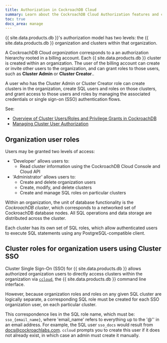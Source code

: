```yaml
---
title: Authorization in CockroachDB Cloud
summary: Learn about the CockroachDB Cloud Authorization features and concepts
toc: true
docs_area: manage
---
```


{{ site.data.products.db }}'s authorization model has two levels: the {{ site.data.products.db }} organization and clusters within that organization.

A CockroachDB Cloud *organization* corresponds to a an authorization hierarchy rooted in a billing account. Each {{ site.data.products.db }} cluster is created within an organization. The user of the billing account can create or invite other users to the organization, and can grant roles to those users, such as **Cluster Admin** or **Cluster Creator**.. 

A user who has the Cluster Admin or Cluster Creator role can create clusters in the organization, create SQL users and roles on those clusters, and grant access to those users and roles by managing the associated credentials or single sign-on (SSO) authentication flows.

See:

- [Overview of Cluster Users/Roles and Privilege Grants in CockroachDB](../{{site.versions["stable"]}}/security-reference/authorization.html)
- [Managing Cluster User Authorization](../{{site.versions["dev"]}}/authorization.html)

## Organization user roles

<!-- all below to be changed with FGAC -->

Users may be granted two levels of access:

- 'Developer' allows users to:
  - Read cluster information using the CockroachDB Cloud Console and Cloud API
- 'Administrator' allows users to:
  - Create and delete organization users
  - Create, modify, and delete clusters
  - Create and manage SQL roles on particular clusters

Within an organization, the unit of database functionality is the *CockroachDB cluster*, which corresponds to a networked set of CockroachDB database nodes. All SQL operations and data storage are distributed across the cluster.

Each cluster has its own set of SQL roles, which allow authenticated users to execute SQL statements using any PostgreSQL-compatible client.

## Cluster roles for organization users using Cluster SSO

Cluster Single Sign-On (SSO) for {{ site.data.products.db }} allows authorized organization users to directly access clusters within the organization via [`ccloud`](ccloud-get-started.html), the {{ site.data.products.db }} command line interface.

However, because organization roles and roles on any given SQL cluster are logically separate, a corresponding SQL role must be created for each SSO organization user, on each particular cluster.

This correspondence lies in the SQL role name, which must be: `sso_{email_name}`, where 'email_name' refers to everything up to the '@'' in an email address. For example, the SQL user `sso_docs` would result from docs@cockroachlabs.com. `ccloud` prompts you to create this user if it does not already exist, in which case an admin must create it manually.